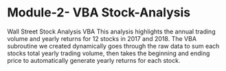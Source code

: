 # Module-2- VBA Stock-Analysis
Wall Street Stock Analysis VBA
This analysis highlights the annual trading volume and yearly returns for 12 stocks in 2017 and 2018. The VBA subroutine we created dynamically goes through the raw data to sum each stocks total yearly trading volume, then takes the beginning and ending price to automatically generate yearly returns for each stock.
